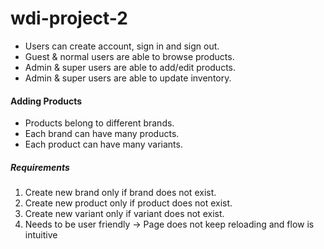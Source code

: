 # wdi-project-2

- Users can create account, sign in and sign out.
- Guest & normal users are able to browse products.
- Admin & super users are able to add/edit products.
- Admin & super users are able to update inventory.

#### Adding Products
- Products belong to different brands.
- Each brand can have many products.
- Each product can have many variants.

##### Requirements
1. Create new brand only if brand does not exist.
2. Create new product only if product does not exist.
3. Create new variant only if variant does not exist.
4. Needs to be user friendly -> Page does not keep reloading and flow is intuitive
